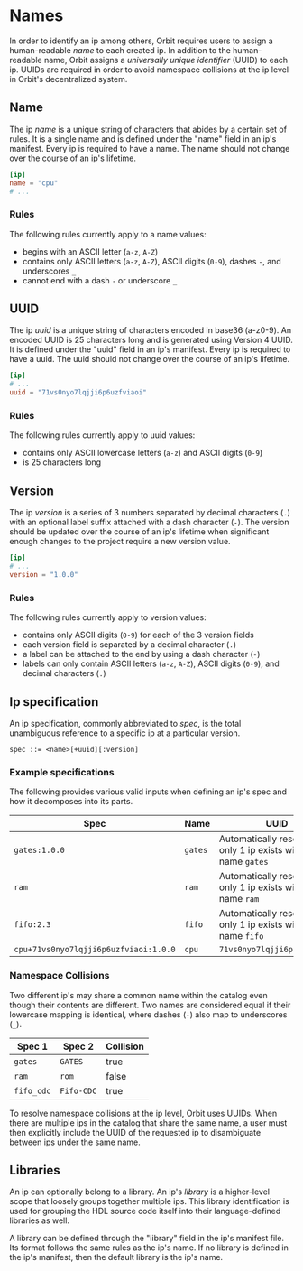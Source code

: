 # Names

In order to identify an ip among others, Orbit requires users to assign a human-readable _name_ to each created ip. In addition to the human-readable name, Orbit assigns a _universally unique identifier_ (UUID) to each ip. UUIDs are required in order to avoid namespace collisions at the ip level in Orbit's decentralized system.

## Name 

The ip _name_ is a unique string of characters that abides by a certain set of rules. It is a single name and is defined under the "name" field in an ip's manifest. Every ip is required to have a name. The name should not change over the course of an ip's lifetime.

``` toml
[ip]
name = "cpu"
# ...
```

### Rules

The following rules currently apply to a name values:
- begins with an ASCII letter (`a-z`, `A-Z`)
- contains only ASCII letters (`a-z`, `A-Z`), ASCII digits (`0-9`), dashes `-`, and underscores `_`
- cannot end with a dash `-` or underscore `_`

## UUID 

The ip _uuid_ is a unique string of characters encoded in base36 (a-z0-9). An encoded UUID is 25 characters long and is generated using Version 4 UUID. It is defined under the "uuid" field in an ip's manifest. Every ip is required to have a uuid. The uuid should not change over the course of an ip's lifetime.

``` toml
[ip]
# ...
uuid = "71vs0nyo7lqjji6p6uzfviaoi"
```

### Rules

The following rules currently apply to uuid values:
- contains only ASCII lowercase letters (`a-z`) and ASCII digits (`0-9`)
- is 25 characters long

## Version 

The ip _version_ is a series of 3 numbers separated by decimal characters (`.`) with an optional label suffix attached with a dash character (`-`). The version should be updated over the course of an ip's lifetime when significant enough changes to the project require a new version value.

``` toml
[ip]
# ...
version = "1.0.0"
```

### Rules

The following rules currently apply to version values:
- contains only ASCII digits (`0-9`) for each of the 3 version fields
- each version field is separated by a decimal character (`.`)
- a label can be attached to the end by using a dash character (`-`)
- labels can only contain ASCII letters (`a-z`, `A-Z`), ASCII digits (`0-9`), and decimal characters (`.`)

## Ip specification

An ip specification, commonly abbreviated to _spec_, is the total unambiguous reference to a specific ip at a particular version.

```
spec ::= <name>[+uuid][:version]
```

### Example specifications

The following provides various valid inputs when defining an ip's spec and how it decomposes into its parts.

Spec          | Name | UUID | Version |         
--------------|------    |-| --------|            
`gates:1.0.0`   |`gates` | Automatically resolved if only 1 ip exists with the name `gates`|  `1.0.0`   |    
`ram`           |`ram`   | Automatically resolved if only 1 ip exists with the name `ram`| `latest`   |
`fifo:2.3`      |`fifo`  | Automatically resolved if only 1 ip exists with the name `fifo` | `2.3.*`    |  
`cpu+71vs0nyo7lqjji6p6uzfviaoi:1.0.0` | `cpu` | `71vs0nyo7lqjji6p6uzfviaoi` | `1.0.0` |

### Namespace Collisions

Two different ip's may share a common name within the catalog even though their contents are different. Two names are considered equal if their lowercase mapping is identical, where dashes (`-`) also map to underscores (`_`).

Spec 1        | Spec 2  | Collision |         
--------------|---------|-----------|            
`gates`         |`GATES`    |true       |    
`ram`           |`rom`      |false      |
`fifo_cdc`      |`Fifo-CDC` |true       | 

To resolve namespace collisions at the ip level, Orbit uses UUIDs. When there are multiple ips in the catalog that share the same name, a user must then explicitly include the UUID of the requested ip to disambiguate between ips under the same name.

## Libraries

An ip can optionally belong to a library. An ip's _library_ is a higher-level scope that loosely groups together multiple ips. This library identification is used for grouping the HDL source code itself into their language-defined libraries as well.

A library can be defined through the "library" field in the ip's manifest file. Its format follows the same rules as the ip's name. If no library is defined in the ip's manifest, then the default library is the ip's name.
